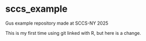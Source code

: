 # sccs_example
Gus example repository made at SCCS-NY 2025

This is my first time using git linked with R, but here is a change.
